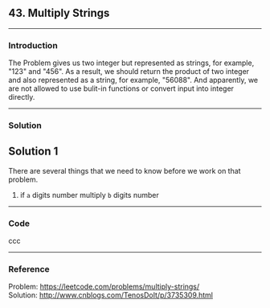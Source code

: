 ## 43. Multiply Strings
-------
### Introduction
The Problem gives us two integer but represented as strings, for example, "123" and "456". As a result, we should return the product of two integer and also represented as a string, for example, "56088". And apparently, we are not allowed to use bulit-in functions or convert input into integer directly.

------
### Solution

## Solution 1
There are several things that we need to know before we work on that problem.
1. if `a` digits number multiply `b` digits number



------
### Code

ccc

------
### Reference
Problem: https://leetcode.com/problems/multiply-strings/  
Solution: http://www.cnblogs.com/TenosDoIt/p/3735309.html
